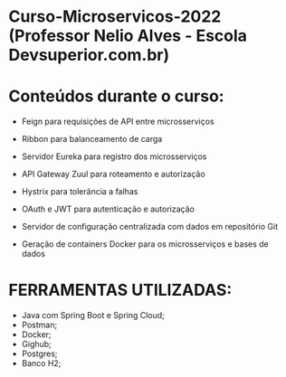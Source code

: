 # Curso-Microservicos-2022 (Professor Nelio Alves - Escola Devsuperior.com.br)

# Conteúdos durante o curso:

* Feign para requisições de API entre microsserviços

* Ribbon para balanceamento de carga

* Servidor Eureka para registro dos microsserviços

* API Gateway Zuul para roteamento e autorização

* Hystrix para tolerância a falhas

* OAuth e JWT para autenticação e autorização

* Servidor de configuração centralizada com dados em repositório Git

* Geração de containers Docker para os microsserviços e bases de dados


# FERRAMENTAS UTILIZADAS:

- Java com Spring Boot e Spring Cloud;
- Postman;
- Docker;
- Gighub;
- Postgres;
- Banco H2;
